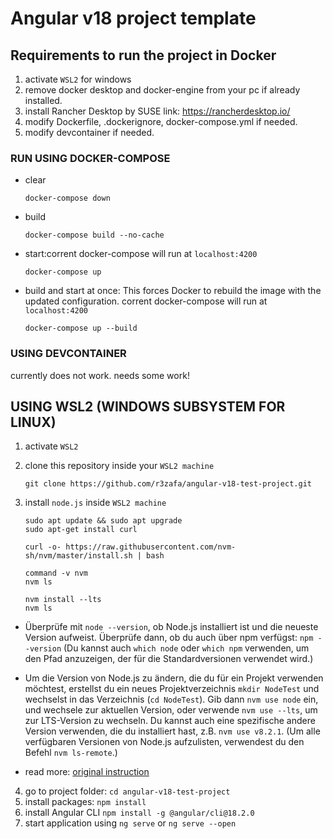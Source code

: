 # Angular v18 project template

## Requirements to run the project in Docker
1) activate `WSL2` for windows
2) remove docker desktop and docker-engine from your pc if already installed.
3) install Rancher Desktop by SUSE 
link: https://rancherdesktop.io/
4) modify Dockerfile, .dockerignore, docker-compose.yml if needed.
5) modify devcontainer if needed.

### RUN USING DOCKER-COMPOSE
- clear
  ``` 
  docker-compose down 
  ```
- build 
  ```
  docker-compose build --no-cache
  ```
- start:corrent docker-compose will run at  `localhost:4200`
  ```
  docker-compose up
  ```
- build and start at once: This forces Docker to rebuild the image with the updated configuration. corrent docker-compose will run at  `localhost:4200`
  ```
  docker-compose up --build
  ```

### USING DEVCONTAINER
currently does not work. needs some work!

## USING WSL2 (WINDOWS SUBSYSTEM FOR LINUX)
1) activate `WSL2`
2) clone this repository inside your `WSL2 machine`
    ```
    git clone https://github.com/r3zafa/angular-v18-test-project.git
    ```
3) install `node.js` inside  `WSL2 machine`

    ```    
    sudo apt update && sudo apt upgrade
    sudo apt-get install curl
    ```
    ```
    curl -o- https://raw.githubusercontent.com/nvm-sh/nvm/master/install.sh | bash
    ```
    ```
    command -v nvm
    nvm ls
    ```
    ```
    nvm install --lts
    nvm ls
    ```
  - Überprüfe mit `node --version`, ob Node.js installiert ist und die neueste Version aufweist. Überprüfe dann, ob du auch über npm verfügst: `npm --version` (Du kannst auch `which node` oder `which npm` verwenden, um den Pfad anzuzeigen, der für die Standardversionen verwendet wird.)

  - Um die Version von Node.js zu ändern, die du für ein Projekt verwenden möchtest, erstellst du ein neues Projektverzeichnis `mkdir NodeTest` und wechselst in das Verzeichnis (`cd NodeTest`). Gib dann `nvm use node` ein, und wechsele zur aktuellen Version, oder verwende `nvm use --lts`, um zur LTS-Version zu wechseln. Du kannst auch eine spezifische andere Version verwenden, die du installiert hast, z.B. `nvm use v8.2.1`. (Um alle verfügbaren Versionen von Node.js aufzulisten, verwendest du den Befehl `nvm ls-remote`.)
  - read more: [original instruction](https://learn.microsoft.com/de-de/windows/dev-environment/javascript/nodejs-on-wsl)
4) go to project folder: `cd angular-v18-test-project`
4) install packages: `npm install`
5) install Angular CLI `npm install -g @angular/cli@18.2.0`
6) start application using `ng serve` or `ng serve --open`
